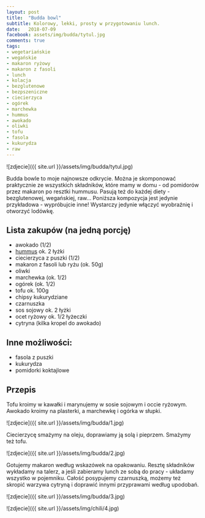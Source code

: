 ```yaml
---
layout: post
title:  "Budda bowl"
subtitle: Kolorowy, lekki, prosty w przygotowaniu lunch.
date:   2018-07-09
facebook: assets/img/budda/tytul.jpg
comments: true
tags:
- wegetariańskie
- wegańskie
- makaron ryżowy
- makaron z fasoli
- lunch
- kolacja
- bezglutenowe
- bezpszeniczne
- ciecierzyca
- ogórek
- marchewka
- hummus
- awokado
- oliwki
- tofu
- fasola
- kukurydza
- raw
---
```


![zdjecie]({{ site.url }}/assets/img/budda/tytul.jpg)

Budda bowle to moje najnowsze odkrycie. Można je skomponować praktycznie ze wszystkich składników, które mamy w domu - od pomidorów przez makaron po resztki hummusu. Pasują też do każdej diety - bezglutenowej, wegańskiej, raw... Poniższa kompozycja jest jedynie przykładowa - wypróbujcie inne! Wystarczy jedynie włączyć wyobraźnię i otworzyć lodówkę. 

## Lista zakupów (na jedną porcję)
* awokado (1/2)
* [hummus](http://pokarmlove.com.pl/hummus/) ok. 2 łyżki
* ciecierzyca z puszki (1/2)
* makaron z fasoli lub ryżu (ok. 50g)
* oliwki
* marchewka (ok. 1/2)
* ogórek (ok. 1/2)
* tofu ok. 100g
* chipsy kukurydziane
* czarnuszka
* sos sojowy ok. 2 łyżki
* ocet ryżowy ok. 1/2 łyżeczki
* cytryna (kilka kropel do awokado)

## Inne możliwości:
* fasola z puszki
* kukurydza
* pomidorki koktajlowe

## Przepis

Tofu kroimy w kawałki i marynujemy w sosie sojowym i occie ryżowym. Awokado kroimy na plasterki, a marchewkę i ogórka w słupki.


![zdjecie]({{ site.url }}/assets/img/budda/1.jpg)


Ciecierzycę smażymy na oleju, doprawiamy ją solą i pieprzem. Smażymy też tofu.


![zdjecie]({{ site.url }}/assets/img/budda/2.jpg)


Gotujemy makaron według wskazówek na opakowaniu. Resztę składników wykładamy na talerz, a jeśli zabieramy lunch ze sobą do pracy - układamy wszystko w pojemniku. Całość posypujemy czarnuszką, możemy też skropić warzywa cytryną i doprawić innymi przyprawami według upodobań.


![zdjecie]({{ site.url }}/assets/img/budda/3.jpg)

![zdjecie]({{ site.url }}/assets/img/chili/4.jpg)

